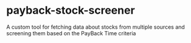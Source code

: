 payback-stock-screener
======================

A custom tool for fetching data about stocks from multiple sources and screening them based on the PayBack Time criteria
